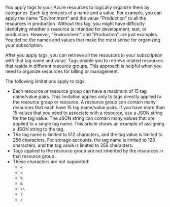 You apply tags to your Azure resources to logically organize them by categories. Each tag consists of a name and a value. For example, you can apply the name "Environment" and the value "Production" to all the resources in production. Without this tag, you might have difficulty identifying whether a resource is intended for development, test, or production. However, "Environment" and "Production" are just examples. You define the names and values that make the most sense for organizing your subscription.

After you apply tags, you can retrieve all the resources in your subscription with that tag name and value. Tags enable you to retrieve related resources that reside in different resource groups. This approach is helpful when you need to organize resources for billing or management.

The following limitations apply to tags:

* Each resource or resource group can have a maximum of 15 tag name/value pairs. This limitation applies only to tags directly applied to the resource group or resource. A resource group can contain many resources that each have 15 tag name/value pairs. If you have more than 15 values that you need to associate with a resource, use a JSON string for the tag value. The JSON string can contain many values that are applied to a single tag name. This article shows an example of assigning a JSON string to the tag.
* The tag name is limited to 512 characters, and the tag value is limited to 256 characters. For storage accounts, the tag name is limited to 128 characters, and the tag value is limited to 256 characters.
* Tags applied to the resource group are not inherited by the resources in that resource group.
* These characters are not supported:
  * `<`
  * `>`
  * `%`
  * `&`
  * `\\`
  * `?`
  * `/`

